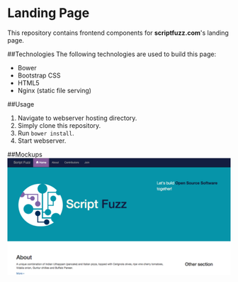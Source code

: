 Landing Page
============
This repository contains frontend components for **scriptfuzz.com**'s landing page.

##Technologies
The following technologies are used to build this page:
 * Bower
 * Bootstrap CSS
 * HTML5
 * Nginx (static file serving)

##Usage
1. Navigate to webserver hosting directory. 
2. Simply clone this repository. 
3. Run ``bower install``.
4. Start webserver. 

##Mockups
![](docs/mockups/header.png)
